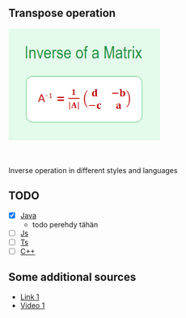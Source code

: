 ## Transpose operation 


<img src="Inverse.png" alt="alt text" width="300"/>

\
\
Inverse operation in different styles and languages 




## TODO

- [x] [Java](#)
    - todo perehdy tähän  
- [ ] [Js](#) 
- [ ] [Ts](#) 
- [ ] [C++](#)

## Some additional sources

- [Link 1](https://www.sanfoundry.com/java-program-find-inverse-matrix/)
- [Video 1](https://www.youtube.com/watch?v=8M3JiweVwn0)






